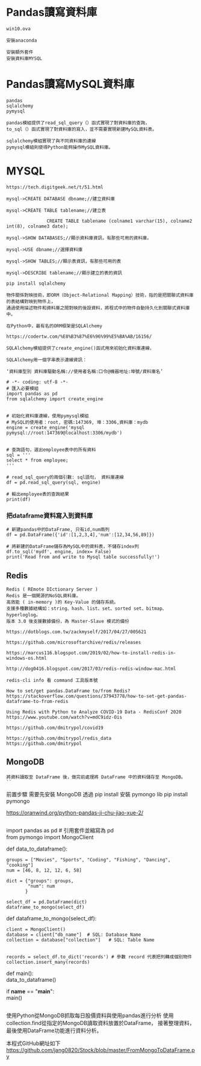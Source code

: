 #  Pandas讀寫資料庫
```
win10.ova

安裝anaconda

安裝額外套件
安裝資料庫MYSQL
```
# Pandas讀寫MySQL資料庫
```
pandas
sqlalchemy
pymysql

pandas模組提供了read_sql_query（）函式實現了對資料庫的查詢，
to_sql（）函式實現了對資料庫的寫入，並不需要實現新建MySQL資料表。

sqlalchemy模組實現了與不同資料庫的連線
pymysql模組則使得Python能夠操作MySQL資料庫。
```

# MYSQL 
```
https://tech.digitgeek.net/t/51.html
```
```
mysql->CREATE DATABASE dbname;//建立資料庫 

mysql->CREATE TABLE tablename;//建立表 

               CREATE TABLE tablename (colname1 varchar(15), colname2 int(8), colname3 date);

mysql->SHOW DATABASES;//顯示資料庫資訊，有那些可用的資料庫。 

mysql->USE dbname;//選擇資料庫 

mysql->SHOW TABLES;//顯示表資訊，有那些可用的表

mysql->DESCRIBE tablename;//顯示建立的表的資訊
```

```
pip install sqlalchemy
```

```
物件關係對映技術，即ORM（Object-Relational Mapping）技術，指的是把關聯式資料庫的表結構對映到物件上，
通過使用描述物件和資料庫之間對映的後設資料，將程式中的物件自動持久化到關聯式資料庫中。
  
在Python中，最有名的ORM框架是SQLAlchemy

https://codertw.com/%E8%B3%87%E6%96%99%E5%BA%AB/16156/

```

```
SQLAlchemy模組提供了create_engine()函式用來初始化資料庫連線，

SQLAlchemy用一個字串表示連線資訊：

‘資料庫型別 資料庫驅動名稱://使用者名稱:口令@機器地址:埠號/資料庫名’
```

```
# -*- coding: utf-8 -*-
# 匯入必要模組
import pandas as pd
from sqlalchemy import create_engine


# 初始化資料庫連線，使用pymysql模組
# MySQL的使用者：root, 密碼:147369, 埠：3306,資料庫：mydb
engine = create_engine('mysql pymysql://root:147369@localhost:3306/mydb')


# 查詢語句，選出employee表中的所有資料
sql = '''
select * from employee;
'''

# read_sql_query的兩個引數: sql語句， 資料庫連線
df = pd.read_sql_query(sql, engine)

# 輸出employee表的查詢結果
print(df)
```
### 把dataframe資料寫入到資料庫
```
# 新建pandas中的DataFrame, 只有id,num兩列
df = pd.DataFrame({'id':[1,2,3,4],'num':[12,34,56,89]})

# 將新建的DataFrame儲存為MySQL中的資料表，不儲存index列
df.to_sql('mydf', engine, index= False)
print('Read from and write to Mysql table successfully!')
```
## Redis
```
Redis ( REmote DIctionary Server )
Redis 是一個開源的NoSQL資料庫。
高效能 ( in-memory )的 Key-Value 的儲存系統。
支援多種數據結構如：string、hash、list、set、sorted set、bitmap、hyperloglog。
版本 3.0 後支援數據備份，為 Master-Slave 模式的備份
```
```
https://dotblogs.com.tw/zackmyself/2017/04/27/005621

https://github.com/microsoftarchive/redis/releases

https://marcus116.blogspot.com/2019/02/how-to-install-redis-in-windows-os.html

http://dog0416.blogspot.com/2017/03/redis-redis-window-mac.html

redis-cli info 看 command 工具版本號
```

```
How to set/get pandas.DataFrame to/from Redis?
https://stackoverflow.com/questions/37943778/how-to-set-get-pandas-dataframe-to-from-redis
```
```
Using Redis with Python to Analyze COVID-19 Data - RedisConf 2020
https://www.youtube.com/watch?v=mdC9idz-Ois

https://github.com/dmitrypol/covid19

https://github.com/dmitrypol/redis_data
https://github.com/dmitrypol
```
## MongoDB
```
將資料讀取至 DataFrame 後，做完前處理將 DataFrame 中的資料儲存至 MongoDB。
``
```
前置步驟
需要先安裝 MongoDB
透過 pip install 安裝  pymongo lib
pip install pymongo  

https://oranwind.org/python-pandas-ji-chu-jiao-xue-2/
```
```
import pandas as pd # 引用套件並縮寫為 pd  
from pymongo import MongoClient


def data_to_dataframe():

    groups = ["Movies", "Sports", "Coding", "Fishing", "Dancing", "cooking"]
    num = [46, 8, 12, 12, 6, 58]

    dict = {"groups": groups,
            "num": num
           }

    select_df = pd.DataFrame(dict)
    dataframe_to_mongo(select_df)


def dataframe_to_mongo(select_df):

    client = MongoClient()
    database = client["db_name"]  # SQL: Database Name
    collection = database["collection"]   # SQL: Table Name


    records = select_df.to_dict('records') # 參數 record 代表把列轉成個別物件
    collection.insert_many(records)


def main():  
    data_to_dataframe()


if __name__ == "__main__":  
    main()
```
```
使用Python從MongoDB抓取每日股價資料與使用pandas進行分析
使用collection.find從指定的MongoDB讀取資料放置於DataFrame，
接著整理資料，最後使用DataFrame功能進行資料分析。

本程式GitHub網址如下
https://github.com/jang0820/Stock/blob/master/FromMongoToDataFrame.py
```

